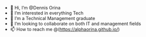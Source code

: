 - 👋 Hi, I’m @Dennis Orina
- 👀 I’m interested in everything Tech
- 🌱 I’m a Technical Management graduate
- 💞️ I’m looking to collaborate on both IT and management fields
- 📫 How to reach me @(https://alphaorina.github.io/)

<!---
Alphaorina/Alphaorina is a ✨ special ✨ repository because its `README.md` (this file) appears on your GitHub profile.
You can click the Preview link to take a look at your changes.
--->
